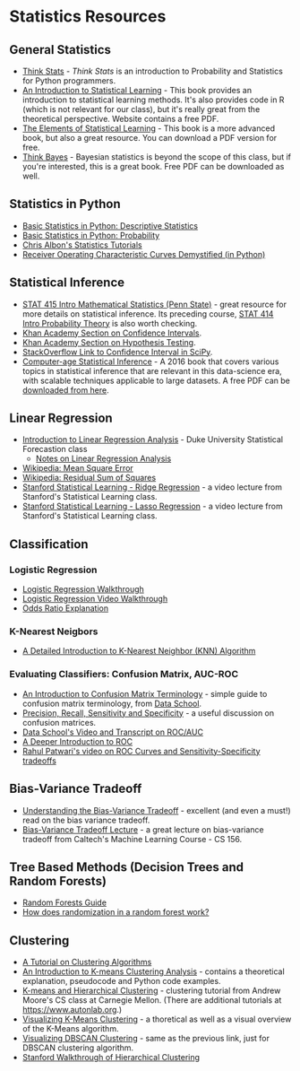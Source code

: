 # Statistics Resources 

## General Statistics
- [Think Stats](https://greenteapress.com/wp/think-stats-2e/) - _Think Stats_ is an introduction to Probability and Statistics for Python programmers.
- [An Introduction to Statistical Learning](https://www-bcf.usc.edu/~gareth/ISL/)  - This book provides an introduction to statistical learning methods. 
It's also provides code in R (which is not relevant for our class), but it's really great from the theoretical perspective. Website contains a free PDF.  
- [The Elements of Statistical Learning](https://web.stanford.edu/~hastie/ElemStatLearn/) - This book is a more advanced book, but also a great resource. You can download a PDF version for free. 
- [Think Bayes](http://greenteapress.com/wp/think-bayes/) - Bayesian statistics is beyond the scope of this class, but if you're interested, this is a great book. Free PDF can be downloaded as well.

## Statistics in Python
- [Basic Statistics in Python: Descriptive Statistics](https://www.dataquest.io/blog/basic-statistics-with-python-descriptive-statistics/)
- [Basic Statistics in Python: Probability](https://www.dataquest.io/blog/basic-statistics-in-python-probability/)
- [Chris Albon's Statistics Tutorials](https://chrisalbon.com/#statistics) 
- [Receiver Operating Characteristic Curves Demystified (in Python)](https://www.kdnuggets.com/2018/07/receiver-operating-characteristic-curves-demystified-python.html)

## Statistical Inference
- [STAT 415 Intro Mathematical Statistics (Penn State)](https://onlinecourses.science.psu.edu/stat414/node/213) - great resource for more details on statistical inference. Its preceding course, [STAT 414 Intro Probability Theory](https://onlinecourses.science.psu.edu/stat414/node/287/) is also worth checking. 
- [Khan Academy Section on Confidence Intervals](https://www.khanacademy.org/math/statistics-probability/confidence-intervals-one-sample).
- [Khan Academy Section on Hypothesis Testing](https://www.khanacademy.org/math/statistics-probability/significance-tests-one-sample).
- [StackOverflow Link to Confidence Interval in SciPy](http://stackoverflow.com/questions/28242593/correct-way-to-obtain-confidence-interval-with-scipy).
- [Computer-age Statistical Inference](http://web.stanford.edu/~hastie/CASI/) - A 2016 book that covers various topics in statistical inference that are relevant in this data-science era, with scalable techniques applicable to large datasets. A free PDF can be [downloaded from here](https://web.stanford.edu/~hastie/CASI_files/PDF/casi_corrected_11102017.pdf).

## Linear Regression
- [Introduction to Linear Regression Analysis](http://people.duke.edu/~rnau/regintro.htm) - Duke University Statistical Forecastion class
  - [Notes on Linear Regression Analysis](http://people.duke.edu/~rnau/Notes_on_linear_regression_analysis--Robert_Nau.pdf)
- [Wikipedia: Mean Square Error](https://en.wikipedia.org/wiki/Mean_squared_error)
- [Wikipedia: Residual Sum of Squares](https://en.wikipedia.org/wiki/Residual_sum_of_squares)
- [Stanford Statistical Learning - Ridge Regression](https://www.youtube.com/watch?v=cSKzqb0EKS0&list=PL5-da3qGB5IB-Xdpj_uXJpLGiRfv9UVXI&index=6) - a video lecture from Stanford's Statistical Learning class.
- [Stanford Statistical Learning - Lasso Regression](https://www.youtube.com/watch?v=A5I1G1MfUmA&index=7&list=PL5-da3qGB5IB-Xdpj_uXJpLGiRfv9UVXI) - a video lecture from Stanford's Statistical Learning class.

## Classification
### Logistic Regression
- [Logistic Regression Walkthrough](http://www.mc.vanderbilt.edu/gcrc/workshop_files/2004-11-12.pdf)
- [Logistic Regression Video Walkthrough](https://www.youtube.com/watch?v=zAULhNrnuL4&noredirect=1)
- [Odds Ratio Explanation](http://www.wright.edu/%7Ethaddeus.tarpey/ES714glm.pdf)

### K-Nearest Neigbors 
- [A Detailed Introduction to K-Nearest Neighbor (KNN) Algorithm](https://saravananthirumuruganathan.wordpress.com/2010/05/17/a-detailed-introduction-to-k-nearest-neighbor-knn-algorithm/)

### Evaluating Classifiers: Confusion Matrix, AUC-ROC
- [An Introduction to Confusion Matrix Terminology](https://www.dataschool.io/simple-guide-to-confusion-matrix-terminology/) - simple guide to confusion matrix terminology, from [Data School](https://www.dataschool.io). 
- [Precision, Recall, Sensitivity and Specificity](https://uberpython.wordpress.com/2012/01/01/precision-recall-sensitivity-and-specificity/) - a useful discussion on confusion matrices.
- [Data School's Video and Transcript on ROC/AUC](https://www.dataschool.io/roc-curves-and-auc-explained/)
- [A Deeper Introduction to ROC](http://people.inf.elte.hu/kiss/13dwhdm/roc.pdf)
- [Rahul Patwari's video on ROC Curves and Sensitivity-Specificity tradeoffs](https://www.youtube.com/watch?v=21Igj5Pr6u4)

## Bias-Variance Tradeoff
- [Understanding the Bias-Variance Tradeoff](http://scott.fortmann-roe.com/docs/BiasVariance.html) - excellent (and even a must!) read on the bias variance tradeoff.
- [Bias-Variance Tradeoff Lecture](https://www.youtube.com/watch?v=zrEyxfl2-a8) - a great lecture on bias-variance tradeoff from Caltech's Machine Learning Course - CS 156.

## Tree Based Methods (Decision Trees and Random Forests)
- [Random Forests Guide](https://www.stat.berkeley.edu/~breiman/RandomForests/cc_home.htm)
- [How does randomization in a random forest work?](https://www.quora.com/How-does-randomization-in-a-random-forest-work?redirected_qid=212859)

## Clustering
- [A Tutorial on Clustering Algorithms](http://home.deib.polimi.it/matteucc/Clustering/tutorial_html/)
- [An Introduction to K-means Clustering Analysis](http://blog.galvanize.com/introduction-k-means-cluster-analysis/) - contains a theoretical explanation, pseudocode and Python code examples.
- [K-means and Hierarchical Clustering](https://www.autonlab.org/_media/tutorials/kmeans11.pdf) - clustering tutorial  from Andrew Moore's CS class at Carnegie Mellon. (There are additional tutorials at https://www.autonlab.org.)
- [Visualizing K-Means Clustering](http://www.naftaliharris.com/blog/visualizing-k-means-clustering/) - a thoretical as well as a visual overview of the K-Means algorithm.
- [Visualizing DBSCAN Clustering](https://www.naftaliharris.com/blog/visualizing-dbscan-clustering/) - same as the previous link, just for DBSCAN clustering algorithm. 
- [Stanford Walkthrough of Hierarchical Clustering](http://www.econ.upf.edu/%7Emichael/stanford/maeb7.pdf)
